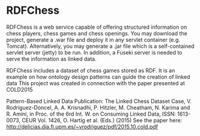 # RDFChess
RDFChess is a web service capable of offering structured information on chess players, chess games and chess openings. 
You may download the project, generate a .war file and deploy it in any servlet container (e.g. Tomcat). Alternatively, you may generate a .jar file which is a self-contained servlet server (jetty) to be run.
In addition, a Fuseki server is needed to serve the information as linked data.

RDFChess includes a dataset of chess games stored as RDF. 
It is an example on how ontology design patterns can guide the creation of linked data
This project was created in connection with the paper presented at COLD2015

Pattern-Based Linked Data Publication: The Linked Chess Dataset Case, V. Rodríguez-Doncel, A. A. Krisnadhi, P. Hitzler, M. Cheatham, N. Karima and R. Amini, in Proc. of the 6rd Int. W. on Consuming Linked Data, ISSN: 1613-0073, CEUR Vol. 1426, O. Hartig et al. (Eds.) (2015)
See the paper here: http://delicias.dia.fi.upm.es/~vrodriguez/pdf/2015.10.cold.pdf

